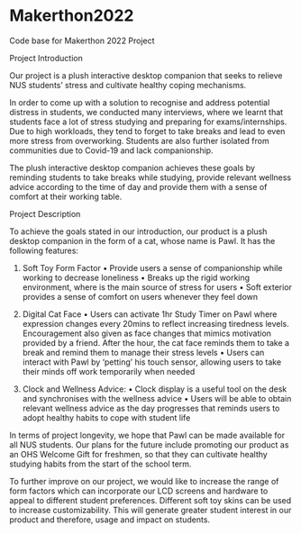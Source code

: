 # Makerthon2022
Code base for Makerthon 2022 Project

Project Introduction

Our project is a plush interactive desktop companion that seeks to relieve NUS students’ stress and cultivate healthy coping mechanisms. 

In order to come up with a solution to recognise and address potential distress in students, we conducted many interviews, where we learnt that students face a lot of stress studying and preparing for exams/internships. Due to high workloads, they tend to forget to take breaks and lead to even more stress from overworking. Students are also further isolated from communities due to Covid-19 and lack companionship.

The plush interactive desktop companion achieves these goals by reminding students to take breaks while studying, provide relevant wellness advice according to the time of day and provide them with a sense of comfort at their working table.



Project Description

To achieve the goals stated in our introduction, our product is a plush desktop companion in the form of a cat, whose name is Pawl. It has the following features:


1.	Soft Toy Form Factor
•	Provide users a sense of companionship while working to decrease loneliness
•	Breaks up the rigid working environment, where is the main source of stress for users
•	Soft exterior provides a sense of comfort on users whenever they feel down 


2.	Digital Cat Face
•	Users can activate 1hr Study Timer on Pawl where expression changes every 20mins to reflect increasing tiredness levels. Encouragement also given as face changes that mimics motivation provided by a friend. After the hour, the cat face reminds them to take a break and remind them to manage their stress levels
•	Users can interact with Pawl by ‘petting’ his touch sensor, allowing users to take their minds off work temporarily when needed


3.	Clock and Wellness Advice:
•	Clock display is a useful tool on the desk and synchronises with the wellness advice
•	Users will be able to obtain relevant wellness advice as the day progresses that reminds users to adopt healthy habits to cope with student life

In terms of project longevity, we hope that Pawl can be made available for all NUS students. Our plans for the future include promoting our product as an OHS Welcome Gift for freshmen, so that they can cultivate healthy studying habits from the start of the school term.

To further improve on our project, we would like to increase the range of form factors which can incorporate our LCD screens and hardware to appeal to different student preferences. Different soft toy skins can be used to increase customizability. This will generate greater student interest in our product and therefore, usage and impact on students.


